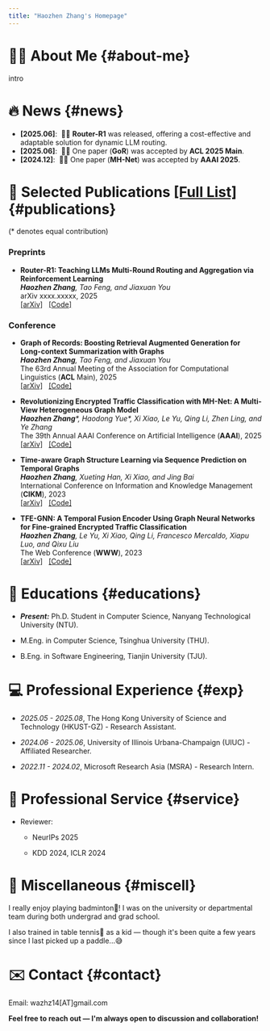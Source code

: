 ```yaml
---
title: "Haozhen Zhang's Homepage"
---
```


# 👨‍💻 **About Me** {#about-me}

intro



# 🔥 **News** {#news}


- **[2025.06]**: &nbsp;🎉🎉 **Router-R1** was released, offering a cost-effective and adaptable solution for dynamic LLM routing. 
- **[2025.06]**: &nbsp;🎉🎉 One paper (**GoR**) was accepted by **ACL 2025 Main**. 
- **[2024.12]**: &nbsp;🎉🎉 One paper (**MH-Net**) was accepted by **AAAI 2025**. 



# 📝 **Selected Publications** [[Full List]](https://scholar.google.com/citations?user=dqOYStwAAAAJ&hl=zh-CN) {#publications}

(* denotes equal contribution)


### **Preprints**

- **Router-R1: Teaching LLMs Multi-Round Routing and Aggregation via Reinforcement Learning** <br>
  <i>**Haozhen Zhang**, Tao Feng, and Jiaxuan You</i> <br>
  arXiv xxxx.xxxxx, 2025 <br>
  [[arXiv]](https://arxiv.org/abs/xxxx.xxxxx)&nbsp;&nbsp;&nbsp;[[Code]](https://github.com/ulab-uiuc/Router-R1)







### **Conference**


- **Graph of Records: Boosting Retrieval Augmented Generation for Long-context Summarization with Graphs** <br>
  <i>**Haozhen Zhang**, Tao Feng, and Jiaxuan You</i> <br>
  The 63rd Annual Meeting of the Association for Computational Linguistics (**ACL** Main), 2025 <br>
  [[arXiv]](https://arxiv.org/abs/2410.11001)&nbsp;&nbsp;&nbsp;[[Code]](https://github.com/ulab-uiuc/GoR)
  <!-- <a href="https://arxiv.org/abs/2410.11001" class="no-trailing-icon"><img src="https://img.shields.io/badge/arXiv-2410.11001-b31b1b.svg?style=flat-square" alt="Arxiv-2410.11001"/></a><a href="https://github.com/ulab-uiuc/GoR" class="no-trailing-icon"><img alt="GitHub Repo stars" src="https://img.shields.io/github/stars/ulab-uiuc/GoR?style=flat-square&logo=github&label=GitHub%20Stars&labelColor=black"></a> -->


- **Revolutionizing Encrypted Traffic Classification with MH-Net: A Multi-View Heterogeneous Graph Model** <br>
  <i>**Haozhen Zhang***, Haodong Yue*, Xi Xiao, Le Yu, Qing Li, Zhen Ling, and Ye Zhang</i> <br>
  The 39th Annual AAAI Conference on Artificial Intelligence (**AAAI**), 2025 <br>
  [[arXiv]](https://arxiv.org/abs/2501.03279)&nbsp;&nbsp;&nbsp;[[Code]](https://github.com/ViktorAxelsen/MH-Net)
  <!-- <a href="https://arxiv.org/abs/2501.03279" class="no-trailing-icon"><img src="https://img.shields.io/badge/arXiv-2501.03279-b31b1b.svg?style=flat-square" alt="Arxiv-2501.03279"/></a><a href="https://github.com/ViktorAxelsen/MH-Net" class="no-trailing-icon"><img alt="GitHub Repo stars" src="https://img.shields.io/github/stars/ViktorAxelsen/MH-Net?style=flat-square&logo=github&label=GitHub%20Stars&labelColor=black"></a> -->


- **Time-aware Graph Structure Learning via Sequence Prediction on Temporal Graphs** <br>
  <i>**Haozhen Zhang**, Xueting Han, Xi Xiao, and Jing Bai</i> <br>
  International Conference on Information and Knowledge Management (**CIKM**), 2023 <br>
  [[arXiv]](https://arxiv.org/abs/2306.07699)&nbsp;&nbsp;&nbsp;[[Code]](https://github.com/ViktorAxelsen/TGSL)
  <!-- <a href="https://arxiv.org/abs/2306.07699" class="no-trailing-icon"><img src="https://img.shields.io/badge/arXiv-2306.07699-b31b1b.svg?style=flat-square" alt="Arxiv-2306.07699"/></a><a href="https://github.com/ViktorAxelsen/TGSL" class="no-trailing-icon"><img alt="GitHub Repo stars" src="https://img.shields.io/github/stars/ViktorAxelsen/TGSL?style=flat-square&logo=github&label=GitHub%20Stars&labelColor=black"></a> -->


- **TFE-GNN: A Temporal Fusion Encoder Using Graph Neural Networks for Fine-grained Encrypted Traffic Classification** <br>
  <i>**Haozhen Zhang**, Le Yu, Xi Xiao, Qing Li, Francesco Mercaldo, Xiapu Luo, and Qixu Liu</i> <br>
  The Web Conference (**WWW**), 2023 <br>
  [[arXiv]](https://arxiv.org/abs/2307.16713)&nbsp;&nbsp;&nbsp;[[Code]](https://github.com/ViktorAxelsen/TFE-GNN)
  <!-- <a href="https://arxiv.org/abs/2307.16713" class="no-trailing-icon"><img src="https://img.shields.io/badge/arXiv-2307.16713-b31b1b.svg?style=flat-square" alt="Arxiv-2307.16713"/></a><a href="https://github.com/ViktorAxelsen/TFE-GNN" class="no-trailing-icon"><img alt="GitHub Repo stars" src="https://img.shields.io/github/stars/ViktorAxelsen/TFE-GNN?style=flat-square&logo=github&label=GitHub%20Stars&labelColor=black"></a> -->




# 📖 **Educations** {#educations}

- ***Present:*** Ph.D. Student in Computer Science, Nanyang Technological University (NTU). 

- M.Eng. in Computer Science, Tsinghua University (THU). 

- B.Eng. in Software Engineering, Tianjin University (TJU). 


# 💻 **Professional Experience** {#exp}

- *2025.05 - 2025.08*, The Hong Kong University of Science and Technology (HKUST-GZ) - Research Assistant.

- *2024.06 - 2025.06*, University of Illinois Urbana-Champaign (UIUC) - Affiliated Researcher.

- *2022.11 - 2024.02*, Microsoft Research Asia (MSRA) - Research Intern.



# 🤝 **Professional Service** {#service}

- Reviewer:

  + NeurIPs 2025

  + KDD 2024, ICLR 2024


# 🎯 **Miscellaneous** {#miscell}

I really enjoy playing badminton🏸! I was on the university or departmental team during both undergrad and grad school.

I also trained in table tennis🏓 as a kid — though it's been quite a few years since I last picked up a paddle...😅


# ✉️ **Contact** {#contact}

Email: wazhz14[AT]gmail.com


**Feel free to reach out — I'm always open to discussion and collaboration!**